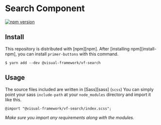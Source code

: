 # Search Component

[![npm version](https://badge.fury.io/js/%40visual-framework%2Fvf-search.svg)](https://badge.fury.io/js/%40visual-framework%2Fvf-search)

## Install

This repository is distributed with [npm][npm]. After [installing npm][install-npm], you can install `primer-buttons` with this command.

```
$ yarn add --dev @visual-framework/vf-search
```

## Usage

The source files included are written in [Sass][sass] (`scss`) You can simply point your sass `include-path` at your `node_modules` directory and import it like this.

```
@import "@visual-framework/vf-search/index.scss";
```

_Make sure you import any requirements along with the modules._
